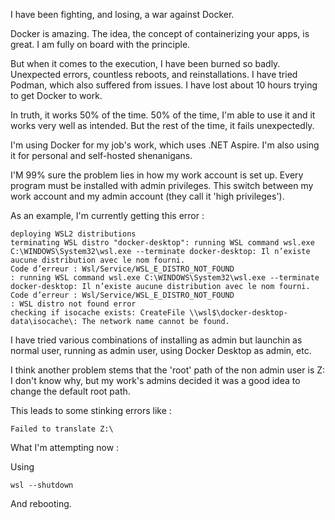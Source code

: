 I have been fighting, and losing, a war against Docker.

Docker is amazing. The idea, the concept of containerizing your apps, is great. I am fully on board with the principle.

But when it comes to the execution, I have been burned so badly. Unexpected errors, countless reboots, and reinstallations. I have tried Podman, which also suffered from issues. I have lost about 10 hours trying to get Docker to work.

In truth, it works 50% of the time. 50% of the time, I'm able to use it and it works very well as intended. But the rest of the time, it fails unexpectedly.

I'm using Docker for my job's work, which uses .NET Aspire. I'm also using it for personal and self-hosted shenanigans.

I'M 99% sure the problem lies in how my work account is set up. Every program must be installed with admin privileges. This switch between my work account and my admin account (they call it 'high privileges').

As an example, I'm currently getting this error : 

```
deploying WSL2 distributions
terminating WSL distro "docker-desktop": running WSL command wsl.exe C:\WINDOWS\System32\wsl.exe --terminate docker-desktop: Il n’existe aucune distribution avec le nom fourni.
Code d’erreur : Wsl/Service/WSL_E_DISTRO_NOT_FOUND
: running WSL command wsl.exe C:\WINDOWS\System32\wsl.exe --terminate docker-desktop: Il n’existe aucune distribution avec le nom fourni.
Code d’erreur : Wsl/Service/WSL_E_DISTRO_NOT_FOUND
: WSL distro not found error
checking if isocache exists: CreateFile \\wsl$\docker-desktop-data\isocache\: The network name cannot be found.
```


I have tried various combinations of installing as admin but launchin as normal user, running as admin user, using Docker Desktop as admin, etc.

I think another problem stems that the 'root' path of the non admin user is Z:
I don't know why, but my work's admins decided it was a good idea to change the default root path.

This leads to some stinking errors like : 

```
Failed to translate Z:\
```

What I'm attempting now : 

Using 

```
wsl --shutdown
```

And rebooting.